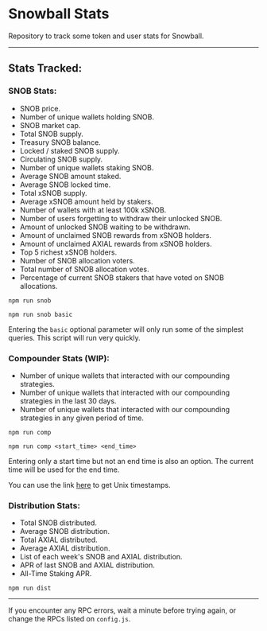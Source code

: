 # Snowball Stats

Repository to track some token and user stats for Snowball.

---

## Stats Tracked:

### SNOB Stats:

- SNOB price.
- Number of unique wallets holding SNOB.
- SNOB market cap.
- Total SNOB supply.
- Treasury SNOB balance.
- Locked / staked SNOB supply.
- Circulating SNOB supply.
- Number of unique wallets staking SNOB.
- Average SNOB amount staked.
- Average SNOB locked time.
- Total xSNOB supply.
- Average xSNOB amount held by stakers.
- Number of wallets with at least 100k xSNOB.
- Number of users forgetting to withdraw their unlocked SNOB.
- Amount of unlocked SNOB waiting to be withdrawn.
- Amount of unclaimed SNOB rewards from xSNOB holders.
- Amount of unclaimed AXIAL rewards from xSNOB holders.
- Top 5 richest xSNOB holders.
- Number of SNOB allocation voters.
- Total number of SNOB allocation votes.
- Percentage of current SNOB stakers that have voted on SNOB allocations.

```
npm run snob
```

```
npm run snob basic
```

Entering the `basic` optional parameter will only run some of the simplest queries. This script will run very quickly.

### Compounder Stats (WIP):

- Number of unique wallets that interacted with our compounding strategies.
- Number of unique wallets that interacted with our compounding strategies in the last 30 days.
- Number of unique wallets that interacted with our compounding strategies in any given period of time.

```
npm run comp
```

```
npm run comp <start_time> <end_time>
```

Entering only a start time but not an end time is also an option. The current time will be used for the end time.

You can use the link [here](https://www.unixtimestamp.com/) to get Unix timestamps.

### Distribution Stats:

- Total SNOB distributed.
- Average SNOB distribution.
- Total AXIAL distributed.
- Average AXIAL distribution.
- List of each week's SNOB and AXIAL distribution.
- APR of last SNOB and AXIAL distribution.
- All-Time Staking APR.

```
npm run dist
```

---

If you encounter any RPC errors, wait a minute before trying again, or change the RPCs listed on `config.js`.